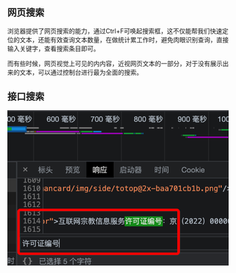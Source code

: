 ## 网页搜索

浏览器提供了网页搜索的能力，通过Ctrl+F可唤起搜索框，这不仅能帮我们快速定位的文本，还能有效查询文本数量，在做统计累工作时，避免肉眼识别查询，直接输入关键字，查看搜索条目即可。

而有些时候，网页视觉上可见的内内容，近视网页文本的一部分，对于没有展示出来的文本，可以通过控制台进行最为全面的搜索。

## 接口搜索

![复制文本](../image/search.png)
